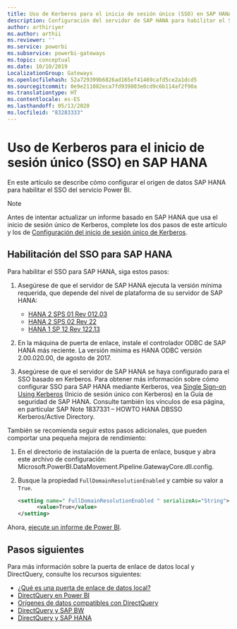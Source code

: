 ```yaml
---
title: Uso de Kerberos para el inicio de sesión único (SSO) en SAP HANA
description: Configuración del servidor de SAP HANA para habilitar el SSO del servicio Power BI
author: arthiriyer
ms.author: arthii
ms.reviewer: ''
ms.service: powerbi
ms.subservice: powerbi-gateways
ms.topic: conceptual
ms.date: 10/10/2019
LocalizationGroup: Gateways
ms.openlocfilehash: 52a729399b6826ad165ef41469cafd5ce2a1dcd5
ms.sourcegitcommit: 0e9e211082eca7fd939803e0cd9c6b114af2f90a
ms.translationtype: HT
ms.contentlocale: es-ES
ms.lasthandoff: 05/13/2020
ms.locfileid: "83283333"
---
```

# <a name="use-kerberos-for-single-sign-on-sso-to-sap-hana"></a>Uso de Kerberos para el inicio de sesión único (SSO) en SAP HANA

En este artículo se describe cómo configurar el origen de datos SAP HANA para habilitar el SSO del servicio Power BI.

> [!NOTE]
> Antes de intentar actualizar un informe basado en SAP HANA que usa el inicio de sesión único de Kerberos, complete los dos pasos de este artículo y los de [Configuración del inicio de sesión único de Kerberos](service-gateway-sso-kerberos.md).

## <a name="enable-sso-for-sap-hana"></a>Habilitación del SSO para SAP HANA

Para habilitar el SSO para SAP HANA, siga estos pasos:

1. Asegúrese de que el servidor de SAP HANA ejecuta la versión mínima requerida, que depende del nivel de plataforma de su servidor de SAP HANA:
   - [HANA 2 SPS 01 Rev 012.03](https://launchpad.support.sap.com/#/notes/2557386)
   - [HANA 2 SPS 02 Rev 22](https://launchpad.support.sap.com/#/notes/2547324)
   - [HANA 1 SP 12 Rev 122.13](https://launchpad.support.sap.com/#/notes/2528439)

2. En la máquina de puerta de enlace, instale el controlador ODBC de SAP HANA más reciente. La versión mínima es HANA ODBC versión 2.00.020.00, de agosto de 2017.

3. Asegúrese de que el servidor de SAP HANA se haya configurado para el SSO basado en Kerberos. Para obtener más información sobre cómo configurar SSO para SAP HANA mediante Kerberos, vea [Single Sign-on Using Kerberos](https://help.sap.com/viewer/b3ee5778bc2e4a089d3299b82ec762a7/2.0.03/1885fad82df943c2a1974f5da0eed66d.html) (Inicio de sesión único con Kerberos) en la Guía de seguridad de SAP HANA. Consulte también los vínculos de esa página, en particular SAP Note 1837331 – HOWTO HANA DBSSO Kerberos/Active Directory.

También se recomienda seguir estos pasos adicionales, que pueden comportar una pequeña mejora de rendimiento:

1. En el directorio de instalación de la puerta de enlace, busque y abra este archivo de configuración: Microsoft.PowerBI.DataMovement.Pipeline.GatewayCore.dll.config.

2. Busque la propiedad `FullDomainResolutionEnabled` y cambie su valor a `True`.

    ```xml
    <setting name=" FullDomainResolutionEnabled " serializeAs="String">
          <value>True</value>
    </setting>
    ```

Ahora, [ejecute un informe de Power BI](service-gateway-sso-kerberos.md#run-a-power-bi-report).

## <a name="next-steps"></a>Pasos siguientes

Para más información sobre la puerta de enlace de datos local y DirectQuery, consulte los recursos siguientes:

* [¿Qué es una puerta de enlace de datos local?](/data-integration/gateway/service-gateway-onprem)
* [DirectQuery en Power BI](desktop-directquery-about.md)
* [Orígenes de datos compatibles con DirectQuery](power-bi-data-sources.md)
* [DirectQuery y SAP BW](desktop-directquery-sap-bw.md)
* [DirectQuery y SAP HANA](desktop-directquery-sap-hana.md)
